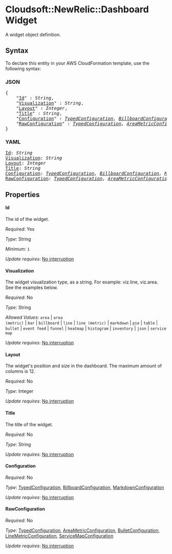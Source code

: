 # Cloudsoft::NewRelic::Dashboard Widget

A widget object definition.

## Syntax

To declare this entity in your AWS CloudFormation template, use the following syntax:

### JSON

<pre>
{
    "<a href="#id" title="Id">Id</a>" : <i>String</i>,
    "<a href="#visualization" title="Visualization">Visualization</a>" : <i>String</i>,
    "<a href="#layout" title="Layout">Layout</a>" : <i>Integer</i>,
    "<a href="#title" title="Title">Title</a>" : <i>String</i>,
    "<a href="#configuration" title="Configuration">Configuration</a>" : <i><a href="typedconfiguration.md">TypedConfiguration</a>, <a href="billboardconfiguration.md">BillboardConfiguration</a>, <a href="markdownconfiguration.md">MarkdownConfiguration</a></i>,
    "<a href="#rawconfiguration" title="RawConfiguration">RawConfiguration</a>" : <i><a href="typedconfiguration.md">TypedConfiguration</a>, <a href="areametricconfiguration.md">AreaMetricConfiguration</a>, <a href="bulletconfiguration.md">BulletConfiguration</a>, <a href="linemetricconfiguration.md">LineMetricConfiguration</a>, <a href="servicemapconfiguration.md">ServiceMapConfiguration</a></i>
}
</pre>

### YAML

<pre>
<a href="#id" title="Id">Id</a>: <i>String</i>
<a href="#visualization" title="Visualization">Visualization</a>: <i>String</i>
<a href="#layout" title="Layout">Layout</a>: <i>Integer</i>
<a href="#title" title="Title">Title</a>: <i>String</i>
<a href="#configuration" title="Configuration">Configuration</a>: <i><a href="typedconfiguration.md">TypedConfiguration</a>, <a href="billboardconfiguration.md">BillboardConfiguration</a>, <a href="markdownconfiguration.md">MarkdownConfiguration</a></i>
<a href="#rawconfiguration" title="RawConfiguration">RawConfiguration</a>: <i><a href="typedconfiguration.md">TypedConfiguration</a>, <a href="areametricconfiguration.md">AreaMetricConfiguration</a>, <a href="bulletconfiguration.md">BulletConfiguration</a>, <a href="linemetricconfiguration.md">LineMetricConfiguration</a>, <a href="servicemapconfiguration.md">ServiceMapConfiguration</a></i>
</pre>

## Properties

#### Id

The id of the widget.

_Required_: Yes

_Type_: String

_Minimum_: <code>1</code>

_Update requires_: [No interruption](https://docs.aws.amazon.com/AWSCloudFormation/latest/UserGuide/using-cfn-updating-stacks-update-behaviors.html#update-no-interrupt)

#### Visualization

The widget visualization type, as a string. For example: viz.line, viz.area. See the examples below.

_Required_: No

_Type_: String

_Allowed Values_: <code>area</code> | <code>area (metric)</code> | <code>bar</code> | <code>billboard</code> | <code>line</code> | <code>line (metric)</code> | <code>markdown</code> | <code>pie</code> | <code>table</code> | <code>bullet</code> | <code>event feed</code> | <code>funnel</code> | <code>heatmap</code> | <code>histogram</code> | <code>inventory</code> | <code>json</code> | <code>service map</code>

_Update requires_: [No interruption](https://docs.aws.amazon.com/AWSCloudFormation/latest/UserGuide/using-cfn-updating-stacks-update-behaviors.html#update-no-interrupt)

#### Layout

The widget's position and size in the dashboard. The maximum amount of columns is 12.

_Required_: No

_Type_: Integer

_Update requires_: [No interruption](https://docs.aws.amazon.com/AWSCloudFormation/latest/UserGuide/using-cfn-updating-stacks-update-behaviors.html#update-no-interrupt)

#### Title

The title of the widget.

_Required_: No

_Type_: String

_Update requires_: [No interruption](https://docs.aws.amazon.com/AWSCloudFormation/latest/UserGuide/using-cfn-updating-stacks-update-behaviors.html#update-no-interrupt)

#### Configuration

_Required_: No

_Type_: <a href="typedconfiguration.md">TypedConfiguration</a>, <a href="billboardconfiguration.md">BillboardConfiguration</a>, <a href="markdownconfiguration.md">MarkdownConfiguration</a>

_Update requires_: [No interruption](https://docs.aws.amazon.com/AWSCloudFormation/latest/UserGuide/using-cfn-updating-stacks-update-behaviors.html#update-no-interrupt)

#### RawConfiguration

_Required_: No

_Type_: <a href="typedconfiguration.md">TypedConfiguration</a>, <a href="areametricconfiguration.md">AreaMetricConfiguration</a>, <a href="bulletconfiguration.md">BulletConfiguration</a>, <a href="linemetricconfiguration.md">LineMetricConfiguration</a>, <a href="servicemapconfiguration.md">ServiceMapConfiguration</a>

_Update requires_: [No interruption](https://docs.aws.amazon.com/AWSCloudFormation/latest/UserGuide/using-cfn-updating-stacks-update-behaviors.html#update-no-interrupt)

